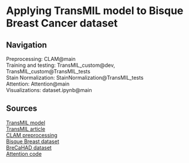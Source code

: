 # Applying TransMIL model to Bisque Breast Cancer dataset

## Navigation

Preprocessing: CLAM@main <br>
Training and testing: TransMIL_custom@dev, TransMIL_custom@TransMIL_tests <br>
Stain Normalization: StainNormalization@TransMIL_tests <br>
Attention: Attention@main <br>
Visualizations: dataset.ipynb@main <br>

## Sources

[TransMIL model](https://github.com/szc19990412/TransMIL) <br>
[TransMIL article](https://arxiv.org/abs/2106.00908#) <br>
[CLAM preprocessing](https://github.com/mahmoodlab/CLAM) <br>
[Bisque Breast dataset](https://www.kaggle.com/datasets/andrewmvd/breast-cancer-cell-segmentation) <br>
[BreCaHAD dataset](https://www.kaggle.com/datasets/truthisneverlinear/brecahad) <br>
[Attention code](https://github.com/PerrySkywalker/TransMIL-visualisation)
